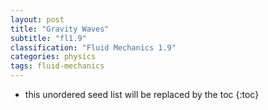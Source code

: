```yaml
---
layout: post
title: "Gravity Waves"
subtitle: "fl1.9"
classification: "Fluid Mechanics 1.9"
categories: physics
tags: fluid-mechanics
---
```


<!--more-->
* this unordered seed list will be replaced by the toc
{:toc}

